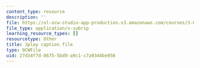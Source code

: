 ```yaml
---
content_type: resource
description: ''
file: https://ol-ocw-studio-app-production.s3.amazonaws.com/courses/3-091sc-introduction-to-solid-state-chemistry-fall-2010/27d34f7d86755bd9a9c1c7a9344be956_2Q_fna3TTbs.vtt
file_type: application/x-subrip
learning_resource_types: []
resourcetype: Other
title: 3play caption file
type: OCWFile
uid: 27d34f7d-8675-5bd9-a9c1-c7a9344be956
---
```


